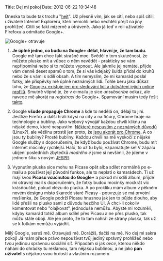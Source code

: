 Title: Dej mi pokoj
Date: 2012-06-22 10:34:48

Dneska to bude tak trochu "[hejt](http://www.1000vecicomeserou.cz/)". Už přesně vím, jak se cítí, nebo spíš cítili uživatelé Internet Exploreru, kteří nemohli nebo nechtěli přejít na jiný prohlížeč. Cítili se fakt mizerně a otráveně. Jako já teď v roli uživatele Firefoxu a odmítače Google+.

![Google+ otravuje]({static}/images/googleplus-sere.png)

1. **Je úplně jedno, co budu na Google+ dělat, hlavní je, že tam budu.** Google mě tam chce fakt strašně moc. Svědčí o tom skutečnost, že můžete plusko mít a vůbec o něm nevědět - prakticky se vám nepřipomíná nebo si to můžete vypnout. Ale jakmile jej nemáte, přijde vám denně deset spamů o tom, že si vás kdejaký šulda přidal do kruhů nebo že s vámi s sdílí obsah. A tím nemyslím, že mi kamarád poslal fotky, ale příspěvky mě úplně neznámých lidí. Tohle beru jako důkaz toho, že [Google+ existuje jen pro sledování lidí a dotváření jejich online profilů](http://www.wordtracker.com/blog/google-plus-matters). Smutně vtipné je, že v e-mailu je sice *unsubscribe* odkaz, ale navede mě akorát na *registraci* do Google+. Spamování musím tedy řešit [takto](https://gist.github.com/2972331).

2. Google **všude propaguje Chrome** a kde to nedělá on, dělají to jiní. Jestliže Firefox a další hráli kdysi na city a na fičury, Chrome hraje na technologie a bubliny. Jako webový vývojář každou chvíli kliknu na nějaké demo, které nespustím. [Některé nespustím z neznámých důvodů](http://www.playmapscube.com/) (Linux?), ale většinu prostě jen proto, že [jsou akorát pro Chrome](http://www.zdrojak.cz/clanky/soap-opera-css-prefixu-aneb-webkit-property-vladne-vsem/). A co jsou ty bubliny? Prostě bubliny. Každou chvíli na mě vyskočí z nějaké Google služby s doporučením, že když budu používat Chrome, budu mít internet mócinky rychlejší. Haló, to už tu bylo, vzpamatujte se! V zápalu ubíjení posledních zbytečků *modrého é* jsme si nevšimli, že jdeme v jednom šiku s novým [JESPR](http://blog.macich.name/1097684535-co-je-jespr.html).

3. Vypnutím pluska sice mohu na Picase opět alba sdílet normálně po e-mailu a používat její původní funkce, ale to neplatí o kamarádech. Ti už mají svou **Picasu vcucnutou do Google+** a pokud mi sdílí album, přijde mi otravný mail s doporučením, že fotky budou mocinky mockrát víc krásňoučké, pokud vlezu do pluska. A po prokliku mám album v pěkném novém designu místo škaredé staré Picasy - potvrzuje se má prvotní myšlenka, že Google podrží Picasu hnusnou jak jen to půjde dlouho, aby lidé přešli na plusko sami z důvodu hezčího UI. A chci-li cokoliv komentovat nebo "olajkovat", jednoduše nemůžu. Abyste mi rozuměli, kdyby kamarád totéž album sdílel přes Picasu a ne přes plusko, tak můžu stále obojí. Ale jen proto, že to tam nahrál ze strany pluska, tak už se k fotkám nemůžu vyjádřit.

Milý Google, sereš mě. Otravuješ mě. Dorážíš, tlačíš na mě. No dej mi sakra pokoj! Já mám přece právo nepoužívat tvůj jediný správný prohlížeč nebo tvou jedinou správnou sociální síť. Připadám si jak *ovce*, kterou někdo nahání do ohrádky tu reklamou, tam nějakou bublinou, a ne jako **pan uživatel** s nějakou svou hrdostí a vlastním rozumem.
